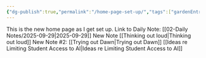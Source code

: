 ```yaml
---
{"dg-publish":true,"permalink":"/home-page-set-up/","tags":["gardenEntry"],"created":"2025-10-01T13:53:11.408-04:00","updated":"2025-10-03T18:31:25.881-04:00"}
---
```


This is the new home page as I get set up.
Link to Daily Note: [[02-Daily Notes/2025-09-29\|2025-09-29]]
New Note [[Thinking out loud\|Thinking out loud]] 
New Note #2: [[Trying out Dawn\|Trying out Dawn]]
[[Ideas re Limiting Student Access to AI\|Ideas re Limiting Student Access to AI]] 